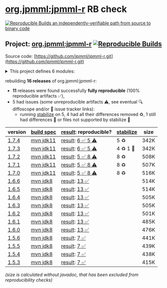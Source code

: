 [org.jpmml:jpmml-r](https://central.sonatype.com/artifact/org.jpmml/jpmml-r/versions) RB check
=======

[![Reproducible Builds](https://reproducible-builds.org/images/logos/rb.svg) an independently-verifiable path from source to binary code](https://reproducible-builds.org/)

## Project: [org.jpmml:jpmml-r](https://central.sonatype.com/artifact/org.jpmml/jpmml-r/versions) [![Reproducible Builds](https://img.shields.io/endpoint?url=https://raw.githubusercontent.com/jvm-repo-rebuild/reproducible-central/master/content/org/jpmml/jpmml-r/badge.json)](https://github.com/jvm-repo-rebuild/reproducible-central/blob/master/content/org/jpmml/jpmml-r/README.md)

Source code: [https://github.com/jpmml/jpmml-r.git](https://github.com/jpmml/jpmml-r.git)

<details><summary>This project defines 6 modules:</summary>

* [org.jpmml:jpmml-r](https://central.sonatype.com/artifact/org.jpmml/jpmml-r/overview)
* [org.jpmml:pmml-rexp](https://central.sonatype.com/artifact/org.jpmml/pmml-rexp/overview)
* [org.jpmml:pmml-rexp-evaluator](https://central.sonatype.com/artifact/org.jpmml/pmml-rexp-evaluator/overview)
* [org.jpmml:pmml-rexp-example](https://central.sonatype.com/artifact/org.jpmml/pmml-rexp-example/overview)
* [org.jpmml:pmml-rexp-lightgbm](https://central.sonatype.com/artifact/org.jpmml/pmml-rexp-lightgbm/overview)
* [org.jpmml:pmml-rexp-xgboost](https://central.sonatype.com/artifact/org.jpmml/pmml-rexp-xgboost/overview)
</details>

rebuilding **16 releases** of org.jpmml:jpmml-r:
- **11** releases were found successfully **fully reproducible** (100% reproducible artifacts :white_check_mark:),
- 5 had issues (some unreproducible artifacts :warning:, see eventual :mag: diffoscope and/or :memo: issue tracker links):
  - running [stabilize](doc/stabilize.md) on 5, 4 had all their differences removed :recycle:, 1 still had differences :rotating_light: or files not supported by stabilize :no_entry_sign:

| version | [build spec](/BUILDSPEC.md) | [result](https://reproducible-builds.org/docs/jvm/): reproducible? | [stabilize](https://github.com/google/oss-rebuild/blob/main/cmd/stabilize/README.md) | size |
| -- | --------- | ------ | ------ | -- |
| [1.7.4](https://central.sonatype.com/artifact/org.jpmml/jpmml-r/1.7.4/pom) | [mvn jdk11](jpmml-r-1.7.4.buildspec) | [result](jpmml-r-1.7.4.buildinfo): [6 :white_check_mark:  5 :warning:](jpmml-r-1.7.4.buildcompare) | 5 :recycle: | 342K |
| [1.7.3](https://central.sonatype.com/artifact/org.jpmml/jpmml-r/1.7.3/pom) | [mvn jdk11](jpmml-r-1.7.3.buildspec) | [result](jpmml-r-1.7.3.buildinfo): [6 :white_check_mark:  5 :warning:](jpmml-r-1.7.3.buildcompare) | 4 :recycle: 1 :rotating_light: | 342K |
| [1.7.2](https://central.sonatype.com/artifact/org.jpmml/jpmml-r/1.7.2/pom) | [mvn jdk11](jpmml-r-1.7.2.buildspec) | [result](jpmml-r-1.7.2.buildinfo): [5 :white_check_mark:  8 :warning:](jpmml-r-1.7.2.buildcompare) | 8 :recycle: | 508K |
| [1.7.1](https://central.sonatype.com/artifact/org.jpmml/jpmml-r/1.7.1/pom) | [mvn jdk11](jpmml-r-1.7.1.buildspec) | [result](jpmml-r-1.7.1.buildinfo): [5 :white_check_mark:  8 :warning:](jpmml-r-1.7.1.buildcompare) | 8 :recycle: | 507K |
| [1.7.0](https://central.sonatype.com/artifact/org.jpmml/jpmml-r/1.7.0/pom) | [mvn jdk11](jpmml-r-1.7.0.buildspec) | [result](jpmml-r-1.7.0.buildinfo): [5 :white_check_mark:  8 :warning:](jpmml-r-1.7.0.buildcompare) | 8 :recycle: | 516K |
| [1.6.6](https://central.sonatype.com/artifact/org.jpmml/jpmml-r/1.6.6/pom) | [mvn jdk8](jpmml-r-1.6.6.buildspec) | [result](jpmml-r-1.6.6.buildinfo): [13 :white_check_mark: ](jpmml-r-1.6.6.buildcompare) | | 514K |
| [1.6.5](https://central.sonatype.com/artifact/org.jpmml/jpmml-r/1.6.5/pom) | [mvn jdk8](jpmml-r-1.6.5.buildspec) | [result](jpmml-r-1.6.5.buildinfo): [13 :white_check_mark: ](jpmml-r-1.6.5.buildcompare) | | 514K |
| [1.6.4](https://central.sonatype.com/artifact/org.jpmml/jpmml-r/1.6.4/pom) | [mvn jdk8](jpmml-r-1.6.4.buildspec) | [result](jpmml-r-1.6.4.buildinfo): [13 :white_check_mark: ](jpmml-r-1.6.4.buildcompare) | | 505K |
| [1.6.3](https://central.sonatype.com/artifact/org.jpmml/jpmml-r/1.6.3/pom) | [mvn jdk8](jpmml-r-1.6.3.buildspec) | [result](jpmml-r-1.6.3.buildinfo): [13 :white_check_mark: ](jpmml-r-1.6.3.buildcompare) | | 505K |
| [1.6.2](https://central.sonatype.com/artifact/org.jpmml/jpmml-r/1.6.2/pom) | [mvn jdk8](jpmml-r-1.6.2.buildspec) | [result](jpmml-r-1.6.2.buildinfo): [13 :white_check_mark: ](jpmml-r-1.6.2.buildcompare) | | 501K |
| [1.6.1](https://central.sonatype.com/artifact/org.jpmml/jpmml-r/1.6.1/pom) | [mvn jdk8](jpmml-r-1.6.1.buildspec) | [result](jpmml-r-1.6.1.buildinfo): [13 :white_check_mark: ](jpmml-r-1.6.1.buildcompare) | | 485K |
| [1.6.0](https://central.sonatype.com/artifact/org.jpmml/jpmml-r/1.6.0/pom) | [mvn jdk8](jpmml-r-1.6.0.buildspec) | [result](jpmml-r-1.6.0.buildinfo): [13 :white_check_mark: ](jpmml-r-1.6.0.buildcompare) | | 476K |
| [1.5.6](https://central.sonatype.com/artifact/org.jpmml/jpmml-r/1.5.6/pom) | [mvn jdk8](jpmml-r-1.5.6.buildspec) | [result](jpmml-r-1.5.6.buildinfo): [7 :white_check_mark: ](jpmml-r-1.5.6.buildcompare) | | 441K |
| [1.5.5](https://central.sonatype.com/artifact/org.jpmml/jpmml-r/1.5.5/pom) | [mvn jdk8](jpmml-r-1.5.5.buildspec) | [result](jpmml-r-1.5.5.buildinfo): [7 :white_check_mark: ](jpmml-r-1.5.5.buildcompare) | | 439K |
| [1.5.4](https://central.sonatype.com/artifact/org.jpmml/jpmml-r/1.5.4/pom) | [mvn jdk8](jpmml-r-1.5.4.buildspec) | [result](jpmml-r-1.5.4.buildinfo): [7 :white_check_mark: ](jpmml-r-1.5.4.buildcompare) | | 438K |
| [1.5.3](https://central.sonatype.com/artifact/org.jpmml/jpmml-r/1.5.3/pom) | [mvn jdk8](jpmml-r-1.5.3.buildspec) | [result](jpmml-r-1.5.3.buildinfo): [7 :white_check_mark: ](jpmml-r-1.5.3.buildcompare) | | 415K |

<i>(size is calculated without javadoc, that has been excluded from reproducibility checks)</i>
